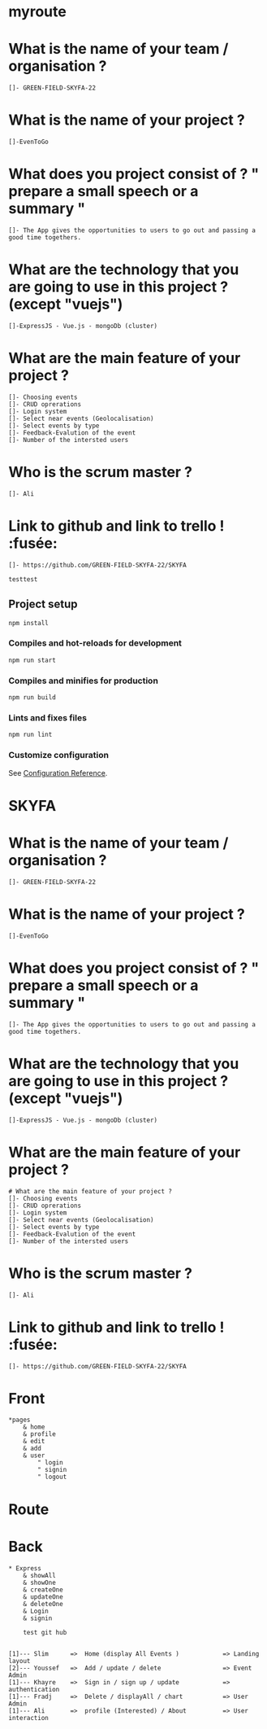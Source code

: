 # myroute

# What is the name of your team / organisation ?
    []- GREEN-FIELD-SKYFA-22
# What is the name of your project ?
    []-EvenToGo
#  What does you project consist of ? " prepare a small speech or a summary "
    []- The App gives the opportunities to users to go out and passing a good time togethers.
# What are the technology that you are going to use in this project ? (except "vuejs")
    []-ExpressJS - Vue.js - mongoDb (cluster)
# What are the main feature of your project ?
    []- Choosing events
    []- CRUD oprerations
    []- Login system
    []- Select near events (Geolocalisation)
    []- Select events by type
    []- Feedback-Evalution of the event
    []- Number of the intersted users
# Who is the scrum master ?
    []- Ali
# Link to github and link to trello ! :fusée:
    []- https://github.com/GREEN-FIELD-SKYFA-22/SKYFA
    
    testtest
## Project setup
```
npm install
```

### Compiles and hot-reloads for development
```
npm run start
```

### Compiles and minifies for production
```
npm run build
```
### Lints and fixes files
```
npm run lint
```

### Customize configuration
See [Configuration Reference](https://cli.vuejs.org/config/).

# SKYFA

# What is the name of your team / organisation ?
    []- GREEN-FIELD-SKYFA-22
# What is the name of your project ?
    []-EvenToGo
#  What does you project consist of ? " prepare a small speech or a summary "
    []- The App gives the opportunities to users to go out and passing a good time togethers.
# What are the technology that you are going to use in this project ? (except "vuejs")
    []-ExpressJS - Vue.js - mongoDb (cluster)
# What are the main feature of your project ?
    # What are the main feature of your project ?
    []- Choosing events
    []- CRUD oprerations
    []- Login system
    []- Select near events (Geolocalisation)
    []- Select events by type
    []- Feedback-Evalution of the event
    []- Number of the intersted users
# Who is the scrum master ?
    []- Ali
# Link to github and link to trello ! :fusée:
    []- https://github.com/GREEN-FIELD-SKYFA-22/SKYFA



# Front
    *pages
        & home
        & profile
        & edit
        & add
        & user
            " login
            " signin
            " logout
# Route  
# Back   
    * Express 
        & showAll
        & showOne
        & createOne
        & updateOne
        & deleteOne
        & Login
        & signin

        test git hub
        

    [1]--- Slim      =>  Home (display All Events )            => Landing layout
    [2]--- Youssef   =>  Add / update / delete                 => Event Admin
    [1]--- Khayre    =>  Sign in / sign up / update            => authentication
    [1]--- Fradj     =>  Delete / displayAll / chart           => User  Admin
    [1]--- Ali       =>  profile (Interested) / About          => User interaction

